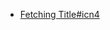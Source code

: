 - [Fetching Title#icn4](https://learn.microsoft.com/ja-jp/collections/o1njfe825p602p?WT.mc_id=AZ-MVP-5005287)
